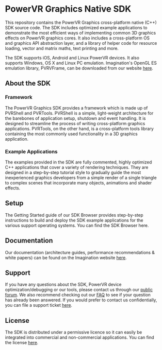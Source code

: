 # PowerVR Graphics Native SDK #

This repository contains the PowerVR Graphics cross-platform native (C++) SDK source code. The SDK includes optimized example applications to demonstrate the most efficient ways of implementing common 3D graphics effects on PowerVR graphics cores. It also includes a cross-platform OS and graphics API abstraction layer, and a library of helper code for resource loading, vector and matrix maths, text printing and more.

The SDK supports iOS, Android and Linux PowerVR devices. It also supports Windows, OS X and Linux PC emulation. Imagination's OpenGL ES emulation library, PVRVFrame, can be downloaded from our website [here](http://community.imgtec.com/developers/powervr/tools/pvrvframe/).

## About the SDK ##
### Framework ###
The PowerVR Graphics SDK provides a framework which is made up of PVRShell and PVRTools. PVRShell is a simple, light-weight architecture for the barebones of application setup, shutdown and event handling. It is designed to streamline the process of writing cross-platform graphics applications. PVRTools, on the other hand, is a cross-platform tools library containing the most commonly used functionality in a 3D graphics application.

### Example Applications ###
The examples provided in the SDK are fully commented, highly optimized C++ applications that cover a variety of rendering techniques. They are designed in a step-by-step tutorial style to gradually guide the most inexperienced graphics developers from a simple render of a single triangle to complex scenes that incorporate many objects, animations and shader effects.

## Setup ##
The Getting Started guide of our SDK Browser provides step-by-step instructions to build and deploy the SDK example applications for the various support operating systems. You can find the SDK Browser here.

## Documentation ##
Our documentation (architecture guides, performance recommendations & white papers) can be found on the Imagination website [here](http://community.imgtec.com/developers/powervr/documentation/).

## Support ##
If you have any questions about the SDK, PowerVR device optimization/debugging or our tools, please contact us through our [public forum](http://forum.imgtec.com/categories/powervr-graphics). We also recommend checking out our [FAQ](forum.imgtec.com/categories/powervr-faq) to see if your question has already been answered.
If you would prefer to contact us confidentially, you can file a support ticket [here](https://pvrsupport.imgtec.com/new-ticket).

## License ##
The SDK is distributed under a permissive licence so it can easily be integrated into commercial and non-commercial applications. You can find the license [here](https://github.com/powervr-graphics/Native_SDK/blob/master/LICENSE.txt).
